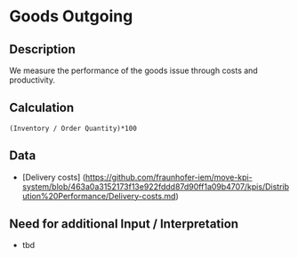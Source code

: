 # Goods Outgoing

## Description
We measure the performance of the goods issue through costs and productivity.

## Calculation
`(Inventory / Order Quantity)*100`

## Data
* [Delivery costs] (https://github.com/fraunhofer-iem/move-kpi-system/blob/463a0a3152173f13e922fddd87d90ff1a09b4707/kpis/Distribution%20Performance/Delivery-costs.md)

## Need for additional Input / Interpretation
* tbd

